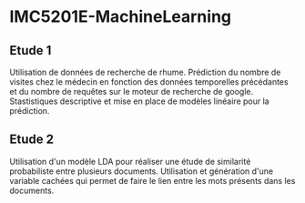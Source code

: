 # IMC5201E-MachineLearning

## Etude 1
Utilisation de données de recherche de rhume. Prédiction du nombre de visites chez le médecin en fonction des données temporelles précédantes et du nombre de requêtes sur le moteur de recherche de google.
Stastistiques descriptive et mise en place de modèles linéaire pour la prédiction.

## Etude 2
Utilisation d'un modèle LDA pour réaliser une étude de similarité probabiliste entre plusieurs documents.
Utilisation et génération d'une variable cachées qui permet de faire le lien entre les mots présents dans les documents.
